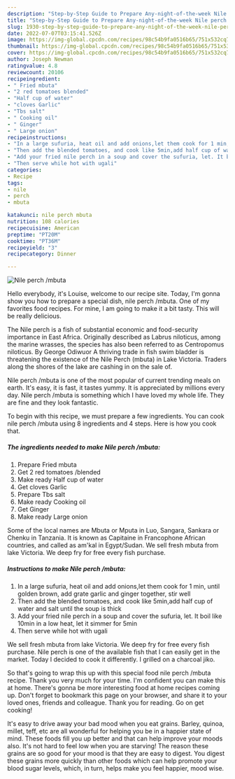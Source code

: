 ```yaml
---
description: "Step-by-Step Guide to Prepare Any-night-of-the-week Nile perch /mbuta"
title: "Step-by-Step Guide to Prepare Any-night-of-the-week Nile perch /mbuta"
slug: 1930-step-by-step-guide-to-prepare-any-night-of-the-week-nile-perch-mbuta
date: 2022-07-07T03:15:41.526Z
image: https://img-global.cpcdn.com/recipes/98c54b9fa0516b65/751x532cq70/nile-perch-mbuta-recipe-main-photo.jpg
thumbnail: https://img-global.cpcdn.com/recipes/98c54b9fa0516b65/751x532cq70/nile-perch-mbuta-recipe-main-photo.jpg
cover: https://img-global.cpcdn.com/recipes/98c54b9fa0516b65/751x532cq70/nile-perch-mbuta-recipe-main-photo.jpg
author: Joseph Newman
ratingvalue: 4.8
reviewcount: 20106
recipeingredient:
- " Fried mbuta"
- "2 red tomatoes blended"
- "Half cup of water"
- "cloves Garlic"
- "Tbs salt"
- " Cooking oil"
- " Ginger"
- " Large onion"
recipeinstructions:
- "In a large sufuria, heat oil and add onions,let them cook for 1 min, until golden brown, add grate garlic and ginger together, stir well"
- "Then add the blended tomatoes, and cook like 5min,add half cup of water and salt until the soup is thick"
- "Add your fried nile perch in a soup and cover the sufuria, let. It boil like 10min in a low heat, let it simmer for 5min"
- "Then serve while hot with ugali"
categories:
- Recipe
tags:
- nile
- perch
- mbuta

katakunci: nile perch mbuta 
nutrition: 108 calories
recipecuisine: American
preptime: "PT20M"
cooktime: "PT36M"
recipeyield: "3"
recipecategory: Dinner

---
```



![Nile perch /mbuta](https://img-global.cpcdn.com/recipes/98c54b9fa0516b65/751x532cq70/nile-perch-mbuta-recipe-main-photo.jpg)

Hello everybody, it's Louise, welcome to our recipe site. Today, I'm gonna show you how to prepare a special dish, nile perch /mbuta. One of my favorites food recipes. For mine, I am going to make it a bit tasty. This will be really delicious.

The Nile perch is a fish of substantial economic and food-security importance in East Africa. Originally described as Labrus niloticus, among the marine wrasses, the species has also been referred to as Centropomus niloticus. By George Odiwuor A thriving trade in fish swim bladder is threatening the existence of the Nile Perch (mbuta) in Lake Victoria. Traders along the shores of the lake are cashing in on the sale of.

Nile perch /mbuta is one of the most popular of current trending meals on earth. It's easy, it is fast, it tastes yummy. It is appreciated by millions every day. Nile perch /mbuta is something which I have loved my whole life. They are fine and they look fantastic.


To begin with this recipe, we must prepare a few ingredients. You can cook nile perch /mbuta using 8 ingredients and 4 steps. Here is how you cook that.

<!--inarticleads1-->

##### The ingredients needed to make Nile perch /mbuta:

1. Prepare  Fried mbuta
1. Get 2 red tomatoes /blended
1. Make ready Half cup of water
1. Get cloves Garlic
1. Prepare Tbs salt
1. Make ready  Cooking oil
1. Get  Ginger
1. Make ready  Large onion


Some of the local names are Mbuta or Mputa in Luo, Sangara, Sankara or Chenku in Tanzania. It is known as Capitaine in Francophone African countries, and called as am&#39;kal in Egypt/Sudan. We sell fresh mbuta from lake Victoria. We deep fry for free every fish purchase. 

<!--inarticleads2-->

##### Instructions to make Nile perch /mbuta:

1. In a large sufuria, heat oil and add onions,let them cook for 1 min, until golden brown, add grate garlic and ginger together, stir well
1. Then add the blended tomatoes, and cook like 5min,add half cup of water and salt until the soup is thick
1. Add your fried nile perch in a soup and cover the sufuria, let. It boil like 10min in a low heat, let it simmer for 5min
1. Then serve while hot with ugali


We sell fresh mbuta from lake Victoria. We deep fry for free every fish purchase. Nile perch is one of the available fish that I can easily get in the market. Today I decided to cook it differently. I grilled on a charcoal jiko. 

So that's going to wrap this up with this special food nile perch /mbuta recipe. Thank you very much for your time. I'm confident you can make this at home. There's gonna be more interesting food at home recipes coming up. Don't forget to bookmark this page on your browser, and share it to your loved ones, friends and colleague. Thank you for reading. Go on get cooking!

It's easy to drive away your bad mood when you eat grains. Barley, quinoa, millet, teff, etc are all wonderful for helping you be in a happier state of mind. These foods fill you up better and that can help improve your moods also. It's not hard to feel low when you are starving! The reason these grains are so good for your mood is that they are easy to digest. You digest these grains more quickly than other foods which can help promote your blood sugar levels, which, in turn, helps make you feel happier, mood wise.
